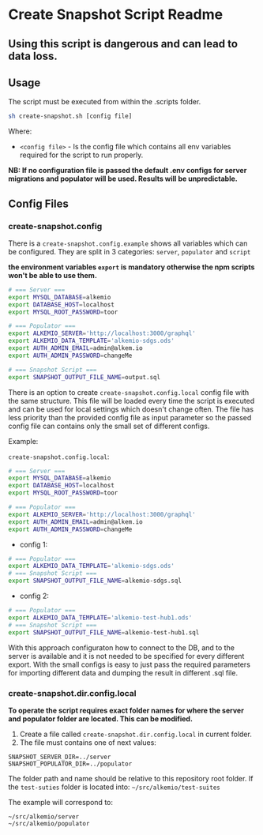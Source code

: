 # Create Snapshot Script Readme

## Using this script is dangerous and can lead to data loss.

## Usage

The script must be executed from within the .scripts folder.

```bash
sh create-snapshot.sh [config file]

```

Where:

- `<config file>` - Is the config file which contains all env variables required for the script to run properly.

**NB: If no configuration file is passed the default .env configs for server migrations and populator will be used. Results will be unpredictable.**

## Config Files

### create-snapshot.config

There is a `create-snapshot.config.example` shows all variables which can be configured. They are split in 3 categories: `server`, `populator` and `script`

**the environment variables `export` is mandatory otherwise the npm scripts won't be able to use them.**

```bash
# === Server ===
export MYSQL_DATABASE=alkemio
export DATABASE_HOST=localhost
export MYSQL_ROOT_PASSWORD=toor

# === Populator ===
export ALKEMIO_SERVER='http://localhost:3000/graphql'
export ALKEMIO_DATA_TEMPLATE='alkemio-sdgs.ods'
export AUTH_ADMIN_EMAIL=admin@alkem.io
export AUTH_ADMIN_PASSWORD=changeMe

# === Snapshot Script ===
export SNAPSHOT_OUTPUT_FILE_NAME=output.sql

```

There is an option to create `create-snapshot.config.local` config file with the same structure. This file will be loaded every time the script is executed and can be used for local settings which doesn't change often. The file has less priority than the provided config file as input parameter so the passed config file can contains only the small set of different configs.

Example:

`create-snapshot.config.local`:

```bash
# === Server ===
export MYSQL_DATABASE=alkemio
export DATABASE_HOST=localhost
export MYSQL_ROOT_PASSWORD=toor

# === Populator ===
export ALKEMIO_SERVER='http://localhost:3000/graphql'
export AUTH_ADMIN_EMAIL=admin@alkem.io
export AUTH_ADMIN_PASSWORD=changeMe
```

- config 1:

```bash
# === Populator ===
export ALKEMIO_DATA_TEMPLATE='alkemio-sdgs.ods'
# === Snapshot Script ===
export SNAPSHOT_OUTPUT_FILE_NAME=alkemio-sdgs.sql
```

- config 2:

```bash
# === Populator ===
export ALKEMIO_DATA_TEMPLATE='alkemio-test-hub1.ods'
# === Snapshot Script ===
export SNAPSHOT_OUTPUT_FILE_NAME=alkemio-test-hub1.sql
```

With this approach configuraton how to connect to the DB, and to the server is available and it is not needed to be specified for every different export. With the small configs is easy to just pass the required parameters for importing different data and dumping the result in different .sql file.

### create-snapshot.dir.config.local

**To operate the script requires exact folder names for where the server and populator folder are located. This can be modified.**

1. Create a file called `create-snapshot.dir.config.local` in current folder.
2. The file must contains one of next values:

```
SNAPSHOT_SERVER_DIR=../server
SNAPSHOT_POPULATOR_DIR=../populator
```

The folder path and name should be relative to this repository root folder. If the `test-suties` folder is located into:
`~/src/alkemio/test-suites`

The example will correspond to:

```
~/src/alkemio/server
~/src/alkemio/populator
```
